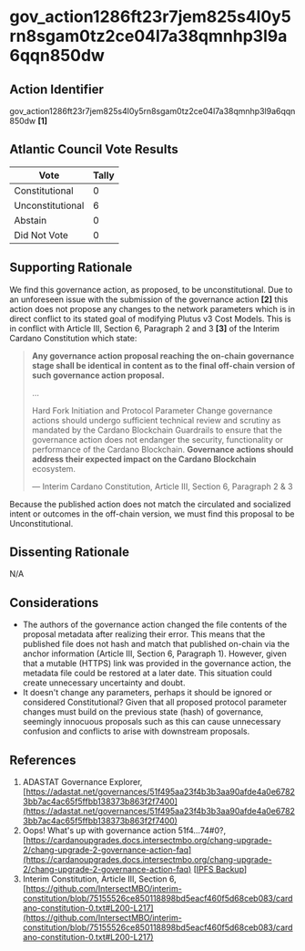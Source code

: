 # gov_action1286ft23r7jem825s4l0y5rn8sgam0tz2ce04l7a38qmnhp3l9a6qqn850dw

## Action Identifier

gov_action1286ft23r7jem825s4l0y5rn8sgam0tz2ce04l7a38qmnhp3l9a6qqn850dw **[1]**

## Atlantic Council Vote Results

| Vote             | Tally |
|------------------|-------|
| Constitutional   | 0     |
| Unconstitutional | 6     |
| Abstain          | 0     |
| Did Not Vote     | 0     |

## Supporting Rationale

We find this governance action, as proposed, to be unconstitutional. Due to an
unforeseen issue with the submission of the governance action **[2]** this
action does not propose any changes to the network parameters which is in direct
conflict to its stated goal of modifying Plutus v3 Cost Models. This is in
conflict with Article III, Section 6, Paragraph 2 and 3 **[3]** of the Interim
Cardano Constitution which state:

> **Any governance action proposal reaching the on-chain governance stage shall
> be identical in content as to the final off-chain version of such
> governance action proposal.**
>
> ...
>
> Hard Fork Initiation and Protocol Parameter Change governance actions should
> undergo sufficient technical review and scrutiny as mandated by the Cardano
> Blockchain Guardrails to ensure that the governance action does not endanger the
> security, functionality or performance of the Cardano Blockchain. **Governance
> actions should address their expected impact on the Cardano Blockchain**
> ecosystem.
>
> — Interim Cardano Constitution, Article III, Section 6, Paragraph 2 & 3

Because the published action does not match the circulated and socialized intent
or outcomes in the off-chain version, we must find this proposal to be
Unconstitutional.

## Dissenting Rationale

N/A

## Considerations

* The authors of the governance action changed the file contents of the proposal
  metadata after realizing their error. This means that the published file does
  not hash and match that published on-chain via the anchor information (Article
  III, Section 6, Paragraph 1). However, given that a mutable
  (HTTPS) link was provided in the governance action, the metadata file could be
  restored at a later date. This situation could create unnecessary uncertainty
  and doubt.
* It doesn't change any parameters, perhaps it should be ignored or considered
  Constitutional? Given that all proposed protocol parameter changes must build
  on the previous state (hash) of governance, seemingly innocuous proposals such
  as this can cause unnecessary confusion and conflicts to arise with downstream
  proposals.

## References

1. ADASTAT Governance
   Explorer, [https://adastat.net/governances/51f495aa23f4b3b3aa90afde4a0e67823bb7ac4ac65f5ffbb138373b863f2f7400](https://adastat.net/governances/51f495aa23f4b3b3aa90afde4a0e67823bb7ac4ac65f5ffbb138373b863f2f7400)
2. Oops! What's up with governance action
   51f4…74#0?, [https://cardanoupgrades.docs.intersectmbo.org/chang-upgrade-2/chang-upgrade-2-governance-action-faq](https://cardanoupgrades.docs.intersectmbo.org/chang-upgrade-2/chang-upgrade-2-governance-action-faq) [[IPFS Backup](ipfs://bafkreibwrziqrggdktmlvq3lhzsjiup37iyjwjiewxur2l2utxppmeywwm)]
3. Interim Constitution, Article III, Section
   6, [https://github.com/IntersectMBO/interim-constitution/blob/75155526ce850118898bd5eacf460f5d68ceb083/cardano-constitution-0.txt#L200-L217](https://github.com/IntersectMBO/interim-constitution/blob/75155526ce850118898bd5eacf460f5d68ceb083/cardano-constitution-0.txt#L200-L217)
